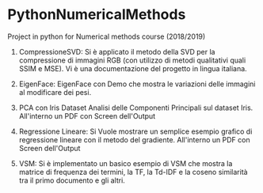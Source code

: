 # PythonNumericalMethods
Project in python for Numerical methods course (2018/2019)

1) CompressioneSVD:
Si è applicato il metodo della SVD per la compressione di immagini RGB (con utilizzo di metodi qualitativi quali SSIM e MSE). Vi è una documentazione del progetto in lingua italiana.

2) EigenFace:
EigenFace con Demo che mostra le variazioni delle immagini al modificare dei pesi.

3) PCA con Iris Dataset
Analisi delle Componenti Principali sul dataset Iris. All'interno un PDF con Screen dell'Output

4) Regressione Lineare:
Si Vuole mostrare un semplice esempio grafico di regressione lineare con il metodo del gradiente. All'interno un PDF con Screen dell'Output

5) VSM:
Si è implementato un basico esempio di VSM che mostra la matrice di frequenza dei termini, la TF, la Td-IDF e la coseno similarità tra il primo documento e gli altri.


